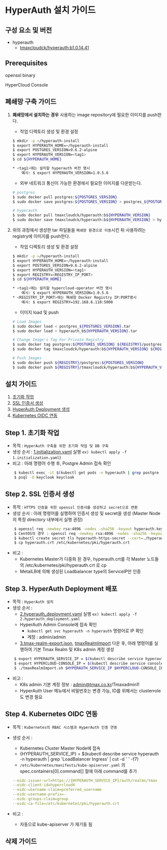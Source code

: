 # HyperAuth 설치 가이드

## 구성 요소 및 버전
* hyperauth
    * [tmaxcloudck/hyperauth:b1.0.14.41](https://hub.docker.com/layers/tmaxcloudck/hyperauth/b1.0.14.41/images/sha256-026d600546d2131de0d33ff80f338b657633a3afb67c7a3adf40f0f7661354f3?context=explore)

## Prerequisites
openssl binary

HyperCloud Console

## 폐쇄망 구축 가이드
1. **폐쇄망에서 설치하는 경우** 사용하는 image repository에 필요한 이미지를 push한다. 

    * 작업 디렉토리 생성 및 환경 설정
    ```bash
	$ mkdir -p ~/hyperauth-install
	$ export HYPERAUTH_HOME=~/hyperauth-install
   $ export POSTGRES_VERSION=9.6.2-alpine
	$ export HYPERAUTH_VERSION=<tag1>
	$ cd ${HYPERAUTH_HOME}

	* <tag1>에는 설치할 hyperauth 버전 명시
		예시: $ export HYPERAUTH_VERSION=1.0.5.6
    ```
    * 외부 네트워크 통신이 가능한 환경에서 필요한 이미지를 다운받는다.
    ```bash
	# postgres
	$ sudo docker pull postgres:${POSTGRES_VERSION}
	$ sudo docker save postgres:${POSTGRES_VERSION} > postgres_${POSTGRES_VERSION}.tar

	# hyperauth
	$ sudo docker pull tmaxcloudck/hyperauth:b${HYPERAUTH_VERSION}
	$ sudo docker save tmaxcloudck/hyperauth:b${HYPERAUTH_VERSION} > hyperauth_b${HYPERAUTH_VERSION}.tar
    ```
  
2. 위의 과정에서 생성한 tar 파일들을 `폐쇄망 환경으로 이동`시킨 뒤 사용하려는 registry에 이미지를 push한다.
	* 작업 디렉토리 생성 및 환경 설정
    ```bash
	$ mkdir -p ~/hyperauth-install
	$ export HYPERAUTH_HOME=~/hyperauth-install
   $ export POSTGRES_VERSION=9.6.2-alpine
	$ export HYPERAUTH_VERSION=<tag1>
   $ export REGISTRY=<REGISTRY_IP_PORT>
	$ cd ${HYPERAUTH_HOME}

	* <tag1>에는 설치할 hypercloud-operator 버전 명시
		예시: $ export HYPERAUTH_VERSION=1.0.5.6
	* <REGISTRY_IP_PORT>에는 폐쇄망 Docker Registry IP:PORT명시
		예시: $ export REGISTRY=192.168.6.110:5000
	```
    * 이미지 load 및 push
    ```bash
    # Load Images
   $ sudo docker load < postgres_${POSTGRES_VERSION}.tar
   $ sudo docker load < hyperauth_b${HYPERAUTH_VERSION}.tar
    
    # Change Image's Tag For Private Registry
   $ sudo docker tag postgres:${POSTGRES_VERSION} ${REGISTRY}/postgres:${POSTGRES_VERSION}
	$ sudo docker tag tmaxcloudck/hyperauth:b${HYPERAUTH_VERSION} ${REGISTRY}/tmaxcloudck/hyperauth:b${HYPERAUTH_VERSION}
    
    # Push Images
	$ sudo docker push ${REGISTRY}/postgres:${POSTGRES_VERSION}
	$ sudo docker push ${REGISTRY}/tmaxcloudck/hyperauth:b${HYPERAUTH_VERSION}
    ```

## 설치 가이드
1. [초기화 작업](#step-1-%EC%B4%88%EA%B8%B0%ED%99%94-%EC%9E%91%EC%97%85)
2. [SSL 인증서 생성](#step-2-ssl-%EC%9D%B8%EC%A6%9D%EC%84%9C-%EC%83%9D%EC%84%B1)
3. [HyperAuth Deployment 생성](#step-3-hyperauth-deployment-%EB%B0%B0%ED%8F%AC)
4. [Kubernetes OIDC 연동]()

## Step 1. 초기화 작업
* 목적 : `HyperAuth 구축을 위한 초기화 작업 및 DB 구축`
* 생성 순서 : [1.initialization.yaml](manifest/1.initialization.yaml) 실행 `ex) kubectl apply -f 1.initialization.yaml`)
* 비고 : 아래 명령어 수행 후, Postgre Admin 접속 확인
```bash
    $ kubectl exec -it $(kubectl get pods -n hyperauth | grep postgre | cut -d ' ' -f1) -n hyperauth -- bash
    $ psql -U keycloak keycloak
 ```

## Step 2. SSL 인증서 생성
* 목적 : `HTTPS 인증을 위한 openssl 인증서를 생성하고 secret으로 변환`
* 생성 순서 : 아래 명령어를 실행하여 인증서 생성 및 secret을 생성 (Master Node의 특정 directory 내부에서 실행 권장)
```bash
    $ openssl req -newkey rsa:4096 -nodes -sha256 -keyout hyperauth.key -x509 -subj "/C=KR/ST=Seoul/O=tmax/CN=$(kubectl describe service hyperauth -n hyperauth | grep 'LoadBalancer Ingress' | cut -d ' ' -f7)" -days 365 -config <(cat /etc/ssl/openssl.cnf <(printf "[v3_ca]\nsubjectAltName=IP:$(kubectl describe service hyperauth -n hyperauth | grep 'LoadBalancer Ingress' | cut -d ' ' -f7)")) -out hyperauth.crt
    $ CentOS의 경우 : openssl req -newkey rsa:4096 -nodes -sha256 -keyout hyperauth.key -x509 -subj "/C=KR/ST=Seoul/O=tmax/CN=(kubectl describe service hyperauth -n hyperauth | grep 'LoadBalancer Ingress' | cut -d ' ' -f7)" -days 365 -config <(cat /etc/pki/tls/openssl.cnf <(printf "[v3_ca]\nsubjectAltName=IP:$(kubectl describe service hyperauth -n hyperauth | grep 'LoadBalancer Ingress' | cut -d ' ' -f7)")) -out hyperauth.crt
    $ kubectl create secret tls hyperauth-https-secret --cert=./hyperauth.crt --key=./hyperauth.key -n hyperauth
    $ cp hyperauth.crt /etc/kubernetes/pki/hyperauth.crt
```
* 비고 : 
    * Kubernetes Master가 다중화 된 경우, hyperauth.crt를 각 Master 노드들의 /etc/kubernetes/pki/hyperauth.crt 로 cp
    * MetalLB에 의해 생성된 Loadbalancer type의 ServiceIP만 인증


## Step 3. HyperAuth Deployment 배포
* 목적 : `HyperAuth 설치`
* 생성 순서 :
    * [2.hyperauth_deployment.yaml](manifest/2.hyperauth_deployment.yaml) 실행 `ex) kubectl apply -f 2.hyperauth_deployment.yaml`
    * HyperAuth Admin Console에 접속 확인
        * `kubectl get svc hyperauth -n hyperauth` 명령어로 IP 확인
        * 계정 : admin/admin
    * [3.tmax-realm-export.json](manifest/3.tmax-realm-export.json), [tmaxRealmImport](manifest/tmaxRealmImport) 다운 후, 아래 명령어를 실행하여 기본 Tmax Realm 및 K8s admin 계정 생성
```bash
    $ export HYPERAUTH_SERVICE_IP = $(kubectl describe service hyperauth -n hyperauth | grep 'LoadBalancer Ingress' | cut -d ' ' -f7)
    $ export HYPERCLOUD-CONSOLE_IP = $(kubectl describe service console-lb -n console-system | grep 'LoadBalancer Ingress' | cut -d
    $ ./tmaxRealmImport.sh $HYPERAUTH_SERVICE_IP $HYPERCLOUD-CONSOLE_IP
```
* 비고 :
    * K8s admin 기본 계정 정보 : admin@tmax.co.kr/Tmaxadmin1!
    * HyperAuth User 메뉴에서 비밀번호는 변경 가능, ID를 위해서는 clusterrole도 변경 필요

## Step 4. Kubernetes OIDC 연동
* 목적 : `Kubernetes의 RBAC 시스템과 HyperAuth 인증 연동`
* 생성 순서 :
    * Kubernetes Cluster Master Node에 접속
    * {HYPERAUTH_SERVICE_IP} = $(kubectl describe service hyperauth -n hyperauth | grep 'LoadBalancer Ingress' | cut -d ' ' -f7)
    * `/etc/kubernetes/manifests/kube-apiserver.yaml` 의 spec.containers[0].command[] 절에 아래 command를 추가
    
    ```yaml
    --oidc-issuer-url=https://{HYPERAUTH_SERVICE_IP}/auth/realms/tmax
    --oidc-client-id=hypercloud4
    --oidc-username-claim=preferred_username
    --oidc-username-prefix=-
    --oidc-groups-claim=group
    --oidc-ca-file=/etc/kubernetes/pki/hyperauth.crt
    ```
    
* 비고 :
    * 자동으로 kube-apiserver 가 재기동 됨

## 삭제 가이드
